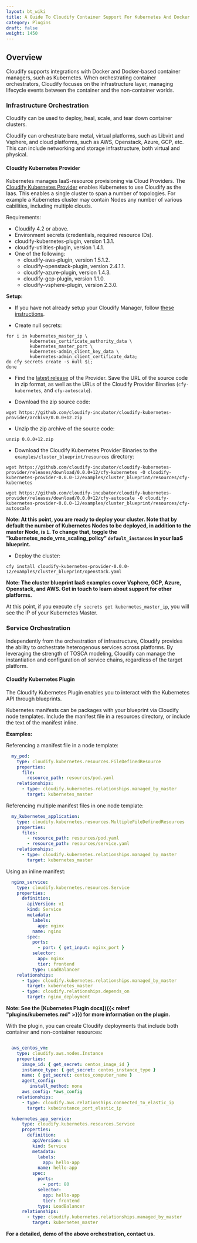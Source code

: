 ```yaml
---
layout: bt_wiki
title: A Guide To Cloudify Container Support For Kubernetes And Docker
category: Plugins
draft: false
weight: 1450
---
```


## Overview


Cloudify supports integrations with Docker and Docker-based container managers, such as Kubernetes. When orchestrating container orchestrators, Cloudify focuses on the infrastructure layer, managing lifecycle events between the container and the non-container worlds.


### Infrastructure Orchestration


Cloudify can be used to deploy, heal, scale, and tear down container clusters.

Cloudify can orchestrate bare metal, virtual platforms, such as Libvirt and Vsphere, and cloud platforms, such as AWS, Openstack, Azure, GCP, etc. This can include networking and storage infrastructure, both virtual and physical.


#### Cloudify Kubernetes Provider


Kubernetes manages IaaS-resource provisioning via Cloud Providers. The [Cloudify Kubernetes Provider](https://github.com/cloudify-incubator/cloudify-kubernetes-provider) enables Kubernetes to use Cloudify as the Iaas. This enables a single cluster to span a number of topologies. For example a Kubernetes cluster may contain Nodes any number of various cabilities, including multiple clouds.



Requirements:


* Cloudify 4.2 or above.
* Environment secrets (credentials, required resource IDs).
* cloudify-kubernetes-plugin, version 1.3.1.
* cloudify-utilities-plugin, version 1.4.1.
* One of the following:
  - cloudify-aws-plugin, version 1.5.1.2.
  - cloudify-openstack-plugin, version 2.4.1.1.
  - cloudify-azure-plugin, version 1.4.3.
  - cloudify-gcp-plugin, version 1.1.0.
  - cloudify-vsphere-plugin, version 2.3.0.


**Setup:**

* If you have not already setup your Cloudify Manager, follow [these instructions](https://github.com/cloudify-examples/cloudify-environment-setup/blob/latest/README.md).

* Create null secrets:

```shell
for i in kubernetes_master_ip \
         kubernetes_certificate_authority_data \
         kubernetes_master_port \
         kubernetes-admin_client_key_data \
         kubernetes-admin_client_certificate_data;
do cfy secrets create -s null $i;
done
```

* Find the [latest release](https://github.com/cloudify-incubator/cloudify-kubernetes-provider/releases) of the Provider. Save the URL of the source code in zip format, as well as the URLs of the Cloudify Provider Binaries (`cfy-kubernetes`, and `cfy-autoscale`).

* Download the zip source code:

```shell
wget https://github.com/cloudify-incubator/cloudify-kubernetes-provider/archive/0.0.0+12.zip
```

* Unzip the zip archive of the source code:

```shell
unzip 0.0.0+12.zip
```

* Download the Cloudify Kubernetes Provider Binaries to the `examples/cluster_blueprint/resources` directory:

```shell
wget https://github.com/cloudify-incubator/cloudify-kubernetes-provider/releases/download/0.0.0+12/cfy-kubernetes -O cloudify-kubernetes-provider-0.0.0-12/examples/cluster_blueprint/resources/cfy-kubernetes
```

```shell
wget https://github.com/cloudify-incubator/cloudify-kubernetes-provider/releases/download/0.0.0+12/cfy-autoscale -O cloudify-kubernetes-provider-0.0.0-12/examples/cluster_blueprint/resources/cfy-autoscale
```

__Note: At this point, you are ready to deploy your cluster. Note that by default the number of Kubernetes Nodes to be deployed, in addition to the master Node, is `1`. To change that, toggle the "kubernetes_node_vms_scaling_policy" `default_instances` in your IaaS blueprint.__

* Deploy the cluster:

```shell
cfy install cloudify-kubernetes-provider-0.0.0-12/examples/cluster_blueprint/openstack.yaml
```

__Note: The cluster blueprint IaaS examples cover Vsphere, GCP, Azure, Openstack, and AWS. Get in touch to learn about support for other platforms.__


At this point, if you execute `cfy secrets get kubernetes_master_ip`, you will see the IP of your Kubernetes Master.


### Service Orchestration


Independently from the orchestration of infrastructure, Cloudify provides the ability to orchestrate heterogenous services across platforms. By leveraging the strength of TOSCA modeling, Cloudify can manage the instantiation and configuration of service chains, regardless of the target platform. 


#### Cloudify Kubernetes Plugin


The Cloudify Kubernetes Plugin enables you to interact with the Kubernetes API through blueprints.

Kubernetes manifests can be packages with your blueprint via Cloudify node templates. Include the manifest file in a resources directory, or include the text of the manifest inline.

**Examples:**

Referencing a manifest file in a node template:

```yaml
  my_pod:
    type: cloudify.kubernetes.resources.FileDefinedResource
    properties:
      file:
        resource_path: resources/pod.yaml
    relationships:
      - type: cloudify.kubernetes.relationships.managed_by_master
        target: kubernetes_master
```

Referencing multiple manifest files in one node template:

```yaml
  my_kubernetes_application:
    type: cloudify.kubernetes.resources.MultipleFileDefinedResources
    properties:
      files:
        - resource_path: resources/pod.yaml
        - resource_path: resources/service.yaml
    relationships:
      - type: cloudify.kubernetes.relationships.managed_by_master
        target: kubernetes_master
```

Using an inline manifest:

```yaml
  nginx_service:
    type: cloudify.kubernetes.resources.Service
    properties:
      definition:
        apiVersion: v1
        kind: Service
        metadata:
          labels:
            app: nginx
          name: nginx
        spec:
          ports:
            - port: { get_input: nginx_port }
          selector:
            app: nginx
            tier: frontend
          type: LoadBalancer
    relationships:
      - type: cloudify.kubernetes.relationships.managed_by_master
        target: kubernetes_master
      - type: cloudify.relationships.depends_on
        target: nginx_deployment
```

__Note: See the [Kubernetes Plugin docs]({{< relref "plugins/kubernetes.md" >}}) for more information on the plugin.__

With the plugin, you can create Cloudify deployments that include both container and non-container resources:


```yaml

  aws_centos_vm:
    type: cloudify.aws.nodes.Instance
    properties:
      image_id: { get_secret: centos_image_id }
      instance_type: { get_secret: centos_instance_type }
      name: { get_secret: centos_computer_name }
      agent_config:
         install_method: none
      aws_config: *aws_config
    relationships:
      - type: cloudify.aws.relationships.connected_to_elastic_ip
        target: kubeinstance_port_elastic_ip

  kubernetes_app_service:
      type: cloudify.kubernetes.resources.Service
      properties:
        definition:
          apiVersion: v1
          kind: Service
          metadata:
            labels:
              app: hello-app
            name: hello-app
          spec:
            ports:
              - port: 80
            selector:
              app: hello-app
              tier: frontend
            type: LoadBalancer
      relationships:
        - type: cloudify.kubernetes.relationships.managed_by_master
          target: kubernetes_master

```

__For a detailed, demo of the above orchestration, contact us.__
